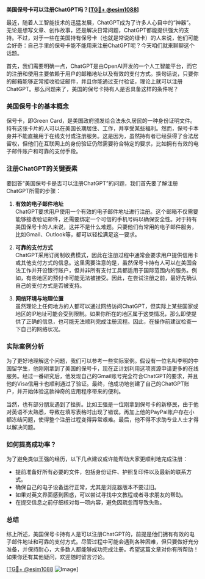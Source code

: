 **美国保号卡可以注册ChatGPT吗？[[TG💪+ @esim1088](https://t.me/s/esim1088)]**

最近，随着人工智能技术的迅猛发展，ChatGPT成为了许多人心目中的“神器”。无论是想写文章、创作故事，还是解决日常问题，ChatGPT都能提供强大的支持。不过，对于一些在美国持有保号卡（也就是常说的绿卡）的人来说，他们可能会好奇：自己手里的保号卡能不能用来注册ChatGPT呢？今天咱们就来聊聊这个话题。

首先，我们需要明确一点，ChatGPT是由OpenAI开发的一个人工智能平台，而它的注册和使用主要依赖于用户的邮箱地址以及有效的支付方式。换句话说，只要你的邮箱能够正常接收验证邮件，并且你能通过支付验证，理论上就可以注册ChatGPT。那么问题来了，美国的保号卡持有人是否具备这样的条件呢？

### 美国保号卡的基本概念

保号卡，即Green Card，是美国政府颁发给合法永久居民的一种身份证明文件。持有这张卡片的人可以在美国长期居住、工作，并享受某些福利。然而，保号卡本身并不能直接用于在线支付或注册服务。这是因为，虽然持有者已经获得了合法居留权，但他们在互联网上的身份验证仍然需要符合特定的要求，比如拥有有效的电子邮件账户和可靠的支付手段。

### 注册ChatGPT的关键要素

要回答“美国保号卡是否可以注册ChatGPT”的问题，我们首先要了解注册ChatGPT所需的步骤：

1. **有效的电子邮件地址**  
   ChatGPT要求用户使用一个有效的电子邮件地址进行注册。这个邮箱不仅需要能够接收验证邮件，还需要绑定一个可信的手机号码以确保安全性。对于持有美国保号卡的人来说，这并不是什么难题。只要他们有常用的电子邮件服务，比如Gmail、Outlook等，都可以轻松满足这一要求。

2. **可靠的支付方式**  
   ChatGPT采用订阅制收费模式，因此在注册过程中通常会要求用户提供信用卡或其他支付方式的信息。这里需要注意的是，虽然保号卡持有人可以在美国合法工作并开设银行账户，但并非所有支付工具都适用于国际范围内的服务。例如，有些地区的预付卡可能无法被接受。因此，在尝试注册之前，最好先确认自己的支付方式是否被支持。

3. **网络环境与地理位置**  
   虽然理论上任何地方的人都可以通过网络访问ChatGPT，但实际上某些国家或地区的IP地址可能会受到限制。如果你所在的地区属于这类情况，那么即使提供了正确的信息，也可能无法顺利完成注册流程。因此，在操作前建议检查一下自己的网络状况。

### 实际案例分析

为了更好地理解这个问题，我们可以参考一些实际案例。假设有一位名叫李明的中国留学生，他刚刚拿到了美国的保号卡，现在正计划利用这项资源申请更多的在线服务。经过一番研究后，他发现自己的Gmail账号完全符合ChatGPT的要求，并且他的Visa信用卡也顺利通过了验证。最终，他成功地创建了自己的ChatGPT账户，并开始体验这款神奇的应用程序带来的便利。

当然，也有部分朋友遇到了挫折。比如王强是一位刚拿到保号卡的新移民，由于他对英语不太熟悉，导致在填写表格时出现了错误。再加上他的PayPal账户存在小额冻结问题，使得整个注册过程变得异常艰难。最后，他不得不求助专业人士才得以解决问题。

### 如何提高成功率？

为了避免类似王强的经历，以下几点建议或许能帮助大家更顺利地完成注册：

- 提前准备好所有必要的文件，包括身份证件、护照复印件以及最新的联系方式。
- 确保自己的电子设备运行正常，尤其是浏览器版本不要过旧。
- 如果对英文界面感到困惑，可以尝试寻找中文教程或者寻求朋友的帮助。
- 在提交信息之前仔细核对每一项内容，避免因疏忽而导致失败。

### 总结

综上所述，美国保号卡持有人是可以注册ChatGPT的，前提是他们拥有有效的电子邮件地址和可靠的支付方式。尽管过程中可能会遇到各种困难，但只要做好充分准备，并保持耐心，大多数人都能够成功完成注册。希望这篇文章对你有所帮助！如果你还有其他疑问，欢迎随时留言讨论。

[[TG💪+ @esim1088](https://t.me/s/esim1088) ![Image](https://i.postimg.cc/4NQfJmqS/Snipaste-2025-05-13-00-14-12.png)]